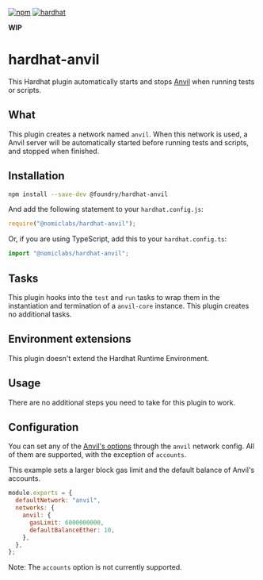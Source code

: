 [![npm](https://img.shields.io/npm/v/@nomiclabs/hardhat-anvil.svg)](https://www.npmjs.com/package/@nomiclabs/hardhat-anvil) [![hardhat](https://hardhat.org/buidler-plugin-badge.svg?1)](https://hardhat.org)

**WIP**

# hardhat-anvil

This Hardhat plugin automatically starts and stops [Anvil](https://github.com/foundry-rs/foundry/anvil) when running tests or scripts.

## What

This plugin creates a network named `anvil`. When this network is used, a Anvil server will be automatically started before running tests and scripts, and stopped when finished.

## Installation

```bash
npm install --save-dev @foundry/hardhat-anvil
```

And add the following statement to your `hardhat.config.js`:

```js
require("@nomiclabs/hardhat-anvil");
```

Or, if you are using TypeScript, add this to your `hardhat.config.ts`:

```js
import "@nomiclabs/hardhat-anvil";
```

## Tasks

This plugin hooks into the `test` and `run` tasks to wrap them in the instantiation and termination of a `anvil-core` instance. This plugin creates no additional tasks.

## Environment extensions

This plugin doesn't extend the Hardhat Runtime Environment.

## Usage

There are no additional steps you need to take for this plugin to work.

## Configuration

You can set any of the [Anvil's options](https://github.com/foundry-rs/foundry/anvil) through the `anvil` network config. All of them are supported, with the exception of `accounts`.

This example sets a larger block gas limit and the default balance of Anvil's accounts.

```js
module.exports = {
  defaultNetwork: "anvil",
  networks: {
    anvil: {
      gasLimit: 6000000000,
      defaultBalanceEther: 10,
    },
  },
};
```

Note: The `accounts` option is not currently supported.
